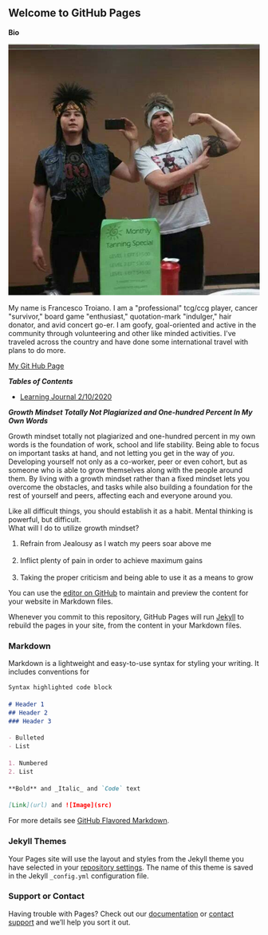## Welcome to GitHub Pages

**Bio**


![dat me](/me.jpg)


My name is Francesco Troiano. I am a "professional" tcg/ccg player, cancer "survivor," board game "enthusiast," quotation-mark "indulger," hair donator, and avid concert go-er. I am goofy, goal-oriented and active in the community through volunteering and other like minded activities. I've traveled across the country and have done some international travel with plans to do more.


[My Git Hub Page](https://francescodt.github.io/learningjournal/)


__*Tables of Contents*__
  -  [Learning Journal 2/10/2020](lab1b.md)





__*Growth Mindset Totally Not Plagiarized and One-hundred Percent In My Own Words*__ 

Growth mindset totally not plagiarized and one-hundred percent in my own words is the foundation of work, school and life stability. Being able to focus on important tasks at hand, and not letting you get in the way of *you*. Developing yourself not only as a co-worker, peer or even cohort, but as someone who is able to grow themselves along with the people around them. By living with a growth mindset rather than a fixed mindset lets you overcome the obstacles, and tasks while also building a foundation for the rest of yourself and peers, affecting each and everyone around you.

Like all difficult things, you should establish it as a habit. Mental thinking is powerful, but difficult.<br> What will I do to utilize growth mindset?
<ol><li> Refrain from Jealousy as I watch my peers soar above me </li><br>
  <li> Inflict plenty of pain in order to achieve maximum gains </li><br>
  <li> Taking the proper criticism and being able to use it as a means to grow </li></ol>





You can use the [editor on GitHub](https://github.com/francescodt/learningjournal/edit/master/README.md) to maintain and preview the content for your website in Markdown files.

Whenever you commit to this repository, GitHub Pages will run [Jekyll](https://jekyllrb.com/) to rebuild the pages in your site, from the content in your Markdown files.

### Markdown

Markdown is a lightweight and easy-to-use syntax for styling your writing. It includes conventions for

```markdown
Syntax highlighted code block

# Header 1
## Header 2
### Header 3

- Bulleted
- List

1. Numbered
2. List

**Bold** and _Italic_ and `Code` text

[Link](url) and ![Image](src)
```

For more details see [GitHub Flavored Markdown](https://guides.github.com/features/mastering-markdown/).

### Jekyll Themes

Your Pages site will use the layout and styles from the Jekyll theme you have selected in your [repository settings](https://github.com/francescodt/learningjournal/settings). The name of this theme is saved in the Jekyll `_config.yml` configuration file.

### Support or Contact

Having trouble with Pages? Check out our [documentation](https://help.github.com/categories/github-pages-basics/) or [contact support](https://github.com/contact) and we’ll help you sort it out.
